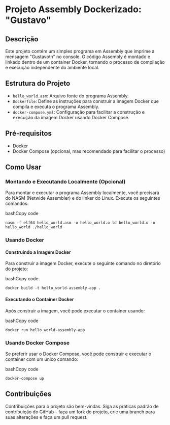 # Projeto Assembly Dockerizado: "Gustavo"

## Descrição

Este projeto contém um simples programa em Assembly que imprime a mensagem "Gustavo\n" no console. O código Assembly é montado e linkado dentro de um container Docker, tornando o processo de compilação e execução independente do ambiente local.

## Estrutura do Projeto

-   `hello_world.asm`: Arquivo fonte do programa Assembly.
-   `Dockerfile`: Define as instruções para construir a imagem Docker que compila e executa o programa Assembly.
-   `docker-compose.yml`: Configuração para facilitar a construção e execução da imagem Docker usando Docker Compose.

## Pré-requisitos

-   Docker
-   Docker Compose (opcional, mas recomendado para facilitar o processo)

## Como Usar

### Montando e Executando Localmente (Opcional)

Para montar e executar o programa Assembly localmente, você precisará do NASM (Netwide Assembler) e do linker do Linux. Execute os seguintes comandos:

bashCopy code

`nasm -f elf64 hello_world.asm -o hello_world.o
ld hello_world.o -o hello_world
./hello_world` 

### Usando Docker

#### Construindo a Imagem Docker

Para construir a imagem Docker, execute o seguinte comando no diretório do projeto:

bashCopy code

`docker build -t hello_world-assembly-app .` 

#### Executando o Container Docker

Após construir a imagem, você pode executar o container usando:

bashCopy code

`docker run hello_world-assembly-app` 

### Usando Docker Compose

Se preferir usar o Docker Compose, você pode construir e executar o container com um único comando:

bashCopy code

`docker-compose up` 

## Contribuições

Contribuições para o projeto são bem-vindas. Siga as práticas padrão de contribuição do GitHub - faça um fork do projeto, crie uma branch para suas alterações e faça um pull request.